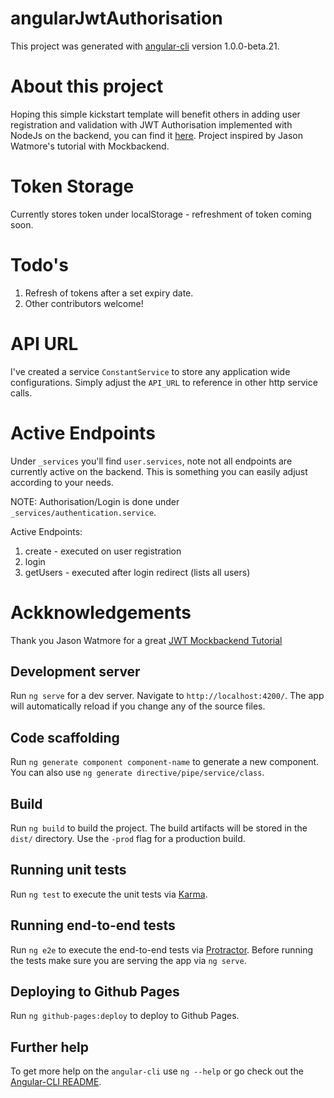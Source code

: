 # angularJwtAuthorisation

This project was generated with [angular-cli](https://github.com/angular/angular-cli) version 1.0.0-beta.21.

# About this project

Hoping this simple kickstart template will benefit others in adding user registration and validation with JWT Authorisation implemented with NodeJs on the backend, you can find it [here](https://github.com/rrubio/NodeJsJWT). Project inspired by Jason Watmore's tutorial with Mockbackend.

# Token Storage

Currently stores token under localStorage - refreshment of token coming soon.

# Todo's

1. Refresh of tokens after a set expiry date.
2. Other contributors welcome!

# API URL 

I've created a service `ConstantService` to store any application wide configurations. Simply adjust the `API_URL` to reference in other http service calls.

# Active Endpoints 

Under `_services` you'll find `user.services`, note not all endpoints are currently active on the backend. This is something you can easily adjust according to your needs.

NOTE: Authorisation/Login is done under `_services/authentication.service`.

Active Endpoints:

1. create - executed on user registration
2. login
3. getUsers - executed after login redirect (lists all users)

# Ackknowledgements

Thank you Jason Watmore for a great [JWT Mockbackend Tutorial](http://jasonwatmore.com/post/2016/09/29/angular-2-user-registration-and-login-example-tutorial)

## Development server
Run `ng serve` for a dev server. Navigate to `http://localhost:4200/`. The app will automatically reload if you change any of the source files.

## Code scaffolding

Run `ng generate component component-name` to generate a new component. You can also use `ng generate directive/pipe/service/class`.

## Build

Run `ng build` to build the project. The build artifacts will be stored in the `dist/` directory. Use the `-prod` flag for a production build.

## Running unit tests

Run `ng test` to execute the unit tests via [Karma](https://karma-runner.github.io).

## Running end-to-end tests

Run `ng e2e` to execute the end-to-end tests via [Protractor](http://www.protractortest.org/).
Before running the tests make sure you are serving the app via `ng serve`.

## Deploying to Github Pages

Run `ng github-pages:deploy` to deploy to Github Pages.

## Further help

To get more help on the `angular-cli` use `ng --help` or go check out the [Angular-CLI README](https://github.com/angular/angular-cli/blob/master/README.md).
